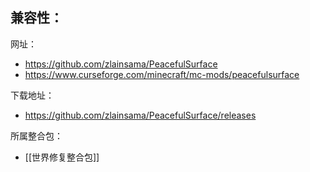 兼容性：
- 

网址：
- https://github.com/zlainsama/PeacefulSurface
- https://www.curseforge.com/minecraft/mc-mods/peacefulsurface

下载地址：
- https://github.com/zlainsama/PeacefulSurface/releases

所属整合包：
- [[世界修复整合包]]